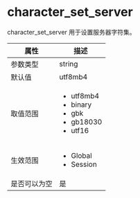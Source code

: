 character_set_server 
=========================================

character_set_server 用于设置服务器字符集。


| **属性** |                                                                                                                   **描述**                                                                                                                    |
|--------|---------------------------------------------------------------------------------------------------------------------------------------------------------------------------------------------------------------------------------------------|
| 参数类型   | string                                                                                                                                                                                                                                      |
| 默认值    | utf8mb4                                                                                                                                                                                                                                     |
| 取值范围   | <ul><li>utf8mb4</li><li>binary</li><li>gbk</li><li>gb18030</li><li>utf16</li></ul>     |
| 生效范围   | <ul><li>Global</li><li>Session</li></ul>                                                                                                                               |
| 是否可以为空 | 是                                                                                                                                                                                                                                           |


